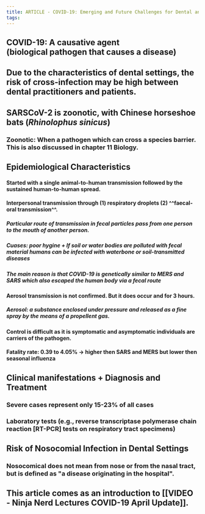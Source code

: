 ```yaml
---
title: ARTICLE - COVID-19: Emerging and Future Challenges for Dental and Oral Medicine
tags:
---
```


## COVID-19: A **causative agent** (biological pathogen that causes a disease)
## Due to the characteristics of dental settings, the risk of cross-infection may be high between dental practitioners and patients.
## SARSCoV-2 is zoonotic, with Chinese horseshoe bats (_Rhinolophus sinicus_)
### Zoonotic: When a pathogen which can cross a species barrier. This is also discussed in chapter 11 Biology.
## **Epidemiological Characteristics**
#### Started with a single animal-to-human transmission followed by the sustained human-to-human spread.
#### Interpersonal transmission through (1) respiratory droplets (2) ^^faecal-oral transmission^^.
##### Particular route of transmission in fecal particles pass from one person to the mouth of another person.
##### Cuases: poor hygine + If soil or water bodies are polluted with fecal material humans can be infected with waterbone or soil-transmitted diseases
##### The main reason is that COVID-19 is genetically similar to MERS and SARS which also escaped the human body via a fecal route
#### Aerosol transmission is not confirmed. But it does occur and for 3 hours.
##### Aerosol: a substance enclosed under pressure and released as a fine spray by the means of a propellent gas.
#### Control is difficult as it is symptomatic and asymptomatic individuals are carriers of the pathogen.
#### Fatality rate: 0.39 to 4.05% -> higher then SARS and MERS but lower then seasonal influenza
## **Clinical manifestations + Diagnosis and Treatment**
### Severe cases represent only 15-23% of all cases
### Laboratory tests (e.g., reverse transcriptase polymerase chain reaction [RT-PCR] tests on respiratory tract specimens)
## **Risk of Nosocomial Infection in Dental Settings**
### Nosocomical does not mean from nose or from the nasal tract, but is defined as "a disease originating in the hospital".
## 
## This article comes as an introduction to [[VIDEO - Ninja Nerd Lectures COVID-19 April Update]].